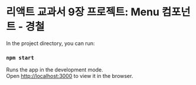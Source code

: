 # 리액트 교과서 9장 프로젝트: Menu 컴포넌트 - 경철

In the project directory, you can run:

### `npm start`

Runs the app in the development mode.<br />
Open [http://localhost:3000](http://localhost:3000) to view it in the browser.